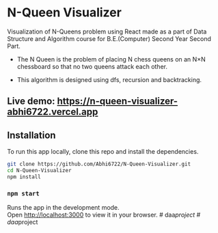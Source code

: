 # N-Queen Visualizer

Visualization of N-Queens problem using React made as a part of Data Structure and Algorithm course for B.E.(Computer) Second Year Second Part.

- The N Queen is the problem of placing N chess queens on an N×N chessboard so that no two queens attack each other.

- This algorithm is designed using dfs, recursion and backtracking.


## Live demo: https://n-queen-visualizer-abhi6722.vercel.app


## Installation

To run this app locally, clone this repo and install the dependencies.

```bash
git clone https://github.com/Abhi6722/N-Queen-Visualizer.git
cd N-Queen-Visualizer
npm install
```

### `npm start`

Runs the app in the development mode.\
Open [http://localhost:3000](http://localhost:3000) to view it in your browser.
#   d a a _ p r o j e c t  
 #   d a a _ p r o j e c t  
 